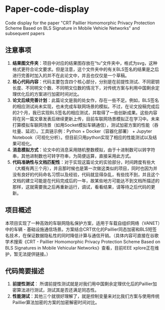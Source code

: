 # Paper-code-display
Code display for the paper "CRT Paillier Homomorphic Privacy Protection Scheme Based on BLS Signature in Mobile Vehicle Networks" and subsequent papers

## 注意事项
1. **结果图文件夹**：项目中对应的结果图存放在“tu”文件夹中，格式为svg，这种格式更符合论文要求。但是注意，这个文件夹中的有关BLS签名的结果是之后进行完善时加入的并不在此论文中，并且也仅仅是一个草稿。
2. **核心代码内容**：代码主要包含四个核心部分，分别是在前提性测试、不同密钥长度、不同明文个数、不同明文位数的情况下，对传统方案与利用中国剩余定理优化后的方案进行加密时间对比。
3. **论文后续完善计划**：此篇论文是我的处女作，存在一些不足。例如，BLS签名的相应测试尚未实现，也未完成车联网场景的模拟。不过，在论文投稿完成后的2个月，我已实现BLS签名的相应测试，并取得了一些创新成果。这些内容将在另一篇文章发表后继续更新上传，目前车联网场景模拟正在学习中。未来打算模拟车联网场景（如用Socket模拟车辆通信），测试加密方案的性能（吞吐量、延迟）。工具链示例：Python + Docker（容器化部署） + Jupyter Notebook（可视化分析）。但目前只用python实现了相应的性能测试以及结果可视化。
4. **消息模拟方式**：论文中的消息采用随机整数模拟，由于十进制数可以转字符串，其他进制数也可转字符串，为简便运算，直接采用此方式。
5. **代码准确性与文档匹配性**：对于实现这篇论文的实验部分，时间跨度有些大（大概有两三个月），并且那时候也是第一次做这类似的项目，同时也因为并没有良好的代码命名习惯以及经验，代码就显得杂乱，有些找不到，并且这个文档的建立可能是在代码完成后的一年，故某些地方可能达不到文档所描述的那样，这就需要我之后再重新运行，调试，看看结果，请等待之后代码的更新。

## 项目概述
本项目实现了一种高效的车联网隐私保护方案，适用于车载自组织网络（VANET）中的车辆 - 基础设施通信场景。方案结合CRT优化的Paillier同态加密和BLS短签名技术，在保证数据隐私性的同时降低计算与通信开销。（具体内容可直接在谷歌学术搜索《CRT - Paillier Homomorphic Privacy Protection Scheme Based on BLS Signatures in Mobile Vehicular Networks》查看，目前IEEE xplore正在维护，暂无法提供链接。）

## 代码简要描述
1. **前提性测试**： 所谓前提性测试就是对我们用中国剩余定理优化后的Paillier加密算法进行测试，测试其是否还满足同态性。
2. **性能测试**：其他三个就很好理解了，就是控制变量来对比我们方案与使用传统Paillier算法加密的方案的加密解密时间对比。
